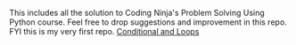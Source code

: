 This includes all the solution to Coding Ninja's Problem Solving Using Python course.
Feel free to drop suggestions and improvement in this repo.
FYI this is my very first repo.
[Conditional and Loops](../main/Conditional%20and%20Loops/)
